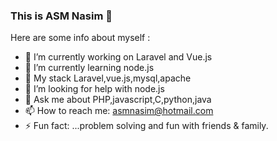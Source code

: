 ###  This is ASM Nasim 👋


Here are some info about myself :

- 🔭 I’m currently working on Laravel and Vue.js
- 🌱 I’m currently learning node.js
- 👯 My stack Laravel,vue.js,mysql,apache 
- 🤔 I’m looking for help with node.js
- 💬 Ask me about PHP,javascript,C,python,java
- 📫 How to reach me: asmnasim@hotmail.com
- ⚡ Fun fact: ...problem solving and fun with friends & family.
<img src="https://www.designyourway.net/blog/wp-content/uploads/2018/12/programming-wallpaper7-700x525.jpg" style="display:block;margin-left:30%;" alt="" />
